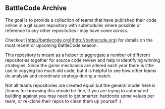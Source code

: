 ## BattleCode Archive

The goal is to provide a collection of teams that have published their code online in a git super repository with submodules where possible or reference to any other repositories I may have come across.

Checkout [http://battlecode.org](http://battlecode.org) for details on the most recent or upcoming BattleCode season.

This repository is meant as a helper to aggregate a number of different repositories together for source code review and help in identifying winning strategies. Since the game mechanics are altered each year there is little use in copying too much old code, but it is helpful to see how other teams do analysis and coordinate strategy during a match.

Not all teams repositories are created equal but the general model here is <year>/teams<team> for browsing this should be fine, if you are trying to automated building against you may need to get smarter, hardcode some values per team, or re-clone their repos to clean them up yourself :)


